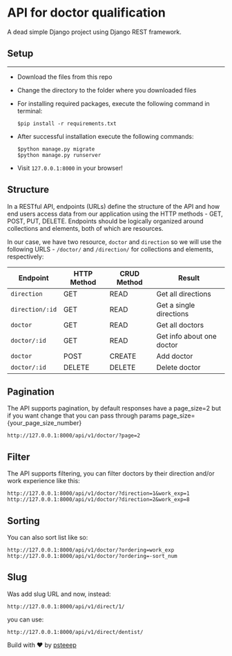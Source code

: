 # API for doctor qualification

A dead simple Django project using Django REST framework.

## Setup

---
* Download the files from this repo
* Change the directory to the folder where you downloaded files
* For installing required packages, execute the following command in terminal:
    
    ``$pip install -r requirements.txt``
  

* After successful installation execute the following commands:
    ```
  $python manage.py migrate
  $python manage.py runserver
    ```
* Visit ``127.0.0.1:8000`` in your browser!

## Structure

In a RESTful API, endpoints (URLs) define the structure of the API and how end users access data from our application using the HTTP methods - GET, POST, PUT, DELETE. Endpoints should be logically organized around collections and elements, both of which are resources.

In our case, we have two resource, ``doctor`` and ``direction`` so we will use the following URLS - ``/doctor/`` and ``/direction/``
for collections and elements, respectively:

|  Endpoint | HTTP Method |  CRUD Method| Result|
|---|---|---|---|
|  ``direction`` | GET  | READ  | Get all directions  |
|  ``direction/:id`` | GET  | READ  | Get a single directions  |
| ``doctor``  | GET  | READ  | Get all doctors  |
| ``doctor/:id``  | GET  | READ  | Get info about one doctor  |
| ``doctor``  | POST  | CREATE  | Add doctor  |
| ``doctor/:id``  | DELETE  | DELETE  | Delete doctor  |


## Pagination

The API supports pagination, by default responses have a page_size=2 but if you want change that you can pass through
params page_size={your_page_size_number}

```
http://127.0.0.1:8000/api/v1/doctor/?page=2
```

## Filter 

The API supports filtering, you can filter doctors by their direction and/or work experience like this:
```
http://127.0.0.1:8000/api/v1/doctor/?direction=1&work_exp=1
http://127.0.0.1:8000/api/v1/doctor/?direction=2&work_exp=8
```

## Sorting

You can also sort list like so:
```
http://127.0.0.1:8000/api/v1/doctor/?ordering=work_exp
http://127.0.0.1:8000/api/v1/doctor/?ordering=-sort_num
```

## Slug
Was add slug URL and now, instead:
```
http://127.0.0.1:8000/api/v1/direct/1/
```
you can use:
```
http://127.0.0.1:8000/api/v1/direct/dentist/
```


Build with ❤️ by [psteeep](https://github.com/psteeep)